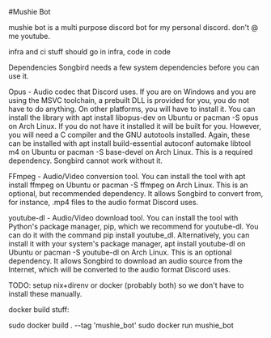 #Mushie Bot

mushie bot is a multi purpose discord bot for my personal discord. don't @ me youtube.

infra and ci stuff should go in infra, code in code


Dependencies
Songbird needs a few system dependencies before you can use it.

Opus - Audio codec that Discord uses. If you are on Windows and you are using the MSVC toolchain, a prebuilt DLL is provided for you, you do not have to do anything. On other platforms, you will have to install it. You can install the library with apt install libopus-dev on Ubuntu or pacman -S opus on Arch Linux. If you do not have it installed it will be built for you. However, you will need a C compiler and the GNU autotools installed. Again, these can be installed with apt install build-essential autoconf automake libtool m4 on Ubuntu or pacman -S base-devel on Arch Linux.
This is a required dependency. Songbird cannot work without it.

FFmpeg - Audio/Video conversion tool. You can install the tool with apt install ffmpeg on Ubuntu or pacman -S ffmpeg on Arch Linux.
This is an optional, but recommended dependency. It allows Songbird to convert from, for instance, .mp4 files to the audio format Discord uses.

youtube-dl - Audio/Video download tool. You can install the tool with Python's package manager, pip, which we recommend for youtube-dl. You can do it with the command pip install youtube_dl. Alternatively, you can install it with your system's package manager, apt install youtube-dl on Ubuntu or pacman -S youtube-dl on Arch Linux.
This is an optional dependency. It allows Songbird to download an audio source from the Internet, which will be converted to the audio format Discord uses.

TODO: setup nix+direnv or docker (probably both) so we don't have to install these manually. 

docker build stuff:

sudo docker build . --tag 'mushie_bot'
sudo docker run mushie_bot
